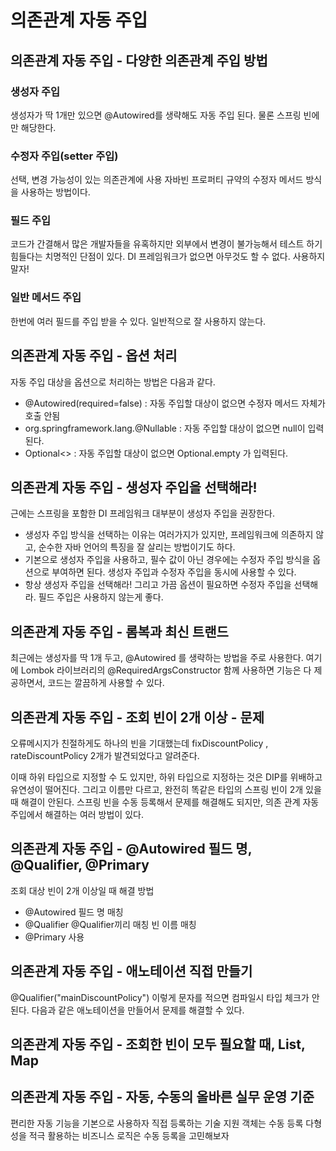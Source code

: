 # 의존관계 자동 주입
## 의존관계 자동 주입 - 다양한 의존관계 주입 방법

### 생성자 주입
생성자가 딱 1개만 있으면 @Autowired를 생략해도 자동 주입 된다. 물론 스프링 빈에만 해당한다.
### 수정자 주입(setter 주입)
선택, 변경 가능성이 있는 의존관계에 사용
자바빈 프로퍼티 규약의 수정자 메서드 방식을 사용하는 방법이다.
### 필드 주입
코드가 간결해서 많은 개발자들을 유혹하지만 외부에서 변경이 불가능해서 테스트 하기 힘들다는 치명적인 단점이 있다.
DI 프레임워크가 없으면 아무것도 할 수 없다.
사용하지 말자!
### 일반 메서드 주입
한번에 여러 필드를 주입 받을 수 있다.
일반적으로 잘 사용하지 않는다.

## 의존관계 자동 주입 - 옵션 처리
자동 주입 대상을 옵션으로 처리하는 방법은 다음과 같다.
- @Autowired(required=false) : 자동 주입할 대상이 없으면 수정자 메서드 자체가 호출 안됨 
- org.springframework.lang.@Nullable : 자동 주입할 대상이 없으면 null이 입력된다. 
- Optional<> : 자동 주입할 대상이 없으면 Optional.empty 가 입력된다.
## 의존관계 자동 주입 - 생성자 주입을 선택해라!
근에는 스프링을 포함한 DI 프레임워크 대부분이 생성자 주입을 권장한다. 

- 생성자 주입 방식을 선택하는 이유는 여러가지가 있지만, 프레임워크에 의존하지 않고, 순수한 자바 언어의 특징을 잘 살리는 방법이기도 하다.
- 기본으로 생성자 주입을 사용하고, 필수 값이 아닌 경우에는 수정자 주입 방식을 옵션으로 부여하면 된다. 생성자 주입과 수정자 주입을 동시에 사용할 수 있다.
- 항상 생성자 주입을 선택해라! 그리고 가끔 옵션이 필요하면 수정자 주입을 선택해라. 필드 주입은 사용하지 않는게 좋다.

## 의존관계 자동 주입 - 롬복과 최신 트랜드
최근에는 생성자를 딱 1개 두고, @Autowired 를 생략하는 방법을 주로 사용한다. 여기에 Lombok 라이브러리의 @RequiredArgsConstructor 함께 사용하면 기능은 다 제공하면서, 코드는 깔끔하게 사용할 수 있다.


## 의존관계 자동 주입 - 조회 빈이 2개 이상 - 문제
오류메시지가 친절하게도 하나의 빈을 기대했는데 fixDiscountPolicy , rateDiscountPolicy 2개가 발견되었다고 알려준다.

이때 하위 타입으로 지정할 수 도 있지만, 하위 타입으로 지정하는 것은 DIP를 위배하고 유연성이 떨어진다. 그리고 이름만 다르고, 완전히 똑같은 타입의 스프링 빈이 2개 있을 때 해결이 안된다.
스프링 빈을 수동 등록해서 문제를 해결해도 되지만, 의존 관계 자동 주입에서 해결하는 여러 방법이 있다.

## 의존관계 자동 주입 - @Autowired 필드 명, @Qualifier, @Primary 

조회 대상 빈이 2개 이상일 때 해결 방법
- @Autowired 필드 명 매칭
- @Qualifier @Qualifier끼리 매칭 빈 이름 매칭 
- @Primary 사용

## 의존관계 자동 주입 - 애노테이션 직접 만들기

@Qualifier("mainDiscountPolicy") 이렇게 문자를 적으면 컴파일시 타입 체크가 안된다. 다음과 같은 애노테이션을 만들어서 문제를 해결할 수 있다.

## 의존관계 자동 주입 - 조회한 빈이 모두 필요할 때, List, Map 


## 의존관계 자동 주입 - 자동, 수동의 올바른 실무 운영 기준
편리한 자동 기능을 기본으로 사용하자
직접 등록하는 기술 지원 객체는 수동 등록
다형성을 적극 활용하는 비즈니스 로직은 수동 등록을 고민해보자